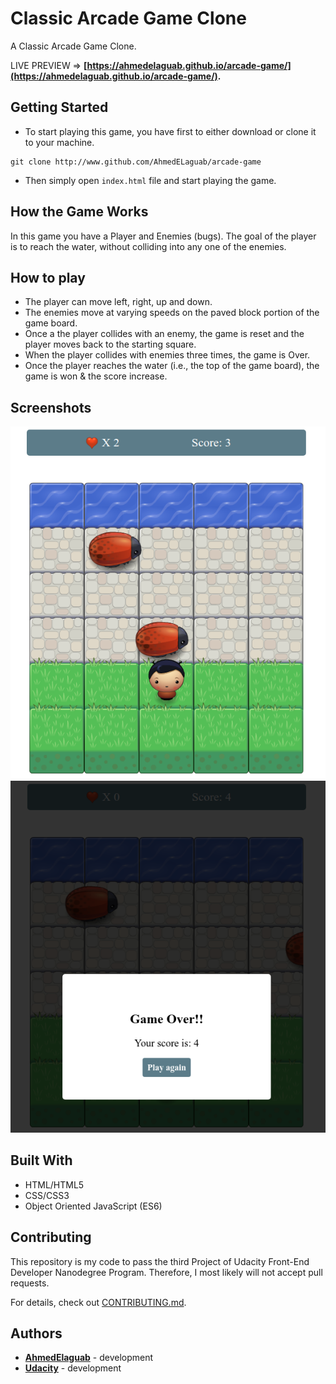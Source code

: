 # Classic Arcade Game Clone

A Classic Arcade Game Clone.

LIVE PREVIEW => **[https://ahmedelaguab.github.io/arcade-game/](https://ahmedelaguab.github.io/arcade-game/).**


## Getting Started

* To start playing this game, you have first to either download or clone it to your machine.

```
git clone http://www.github.com/AhmedELaguab/arcade-game
```

* Then simply open `index.html` file and start playing the game.


## How the Game Works

In this game you have a Player and Enemies (bugs). The goal of the player is to reach the water, without colliding into any one of the enemies.


## How to play

* The player can move left, right, up and down.
* The enemies move at varying speeds on the paved block portion of the game board.
* Once a the player collides with an enemy, the game is reset and the player moves back to the starting square.
* When the player collides with enemies three times, the game is Over.
* Once the player reaches the water (i.e., the top of the game board), the game is won & the score increase.


## Screenshots

![Classic Arcade Game Clone screenshot](screenshots/Screenshot-1.png)
![Classic Arcade Game Clone screenshot](screenshots/Screenshot-2.png)


## Built With

* HTML/HTML5
* CSS/CSS3
* Object Oriented JavaScript (ES6)


## Contributing

This repository is my code to pass the third Project of Udacity Front-End Developer Nanodegree Program. Therefore, I most likely will not accept pull requests.

For details, check out [CONTRIBUTING.md](CONTRIBUTING.md).


## Authors

* **[AhmedElaguab](https://github.com/AhmedElaguab)** - development
* **[Udacity](https://github.com/udacity)** - development
